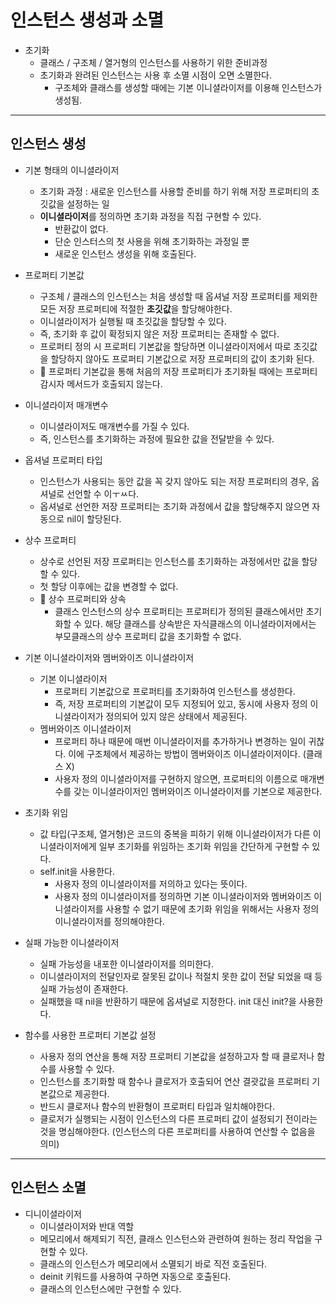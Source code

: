 # 인스턴스 생성과 소멸
- 초기화
    - 클래스 / 구조체 / 열거형의 인스턴스를 사용하기 위한 준비과정
    - 초기화과 완려된 인스턴스는 사용 후 소멸 시점이 오면 소멸한다.
        - 구조체와 클래스를 생성할 때에는 기본 이니셜라이저를 이용해 인스턴스가 생성됨.

---
    
## 인스턴스 생성
- 기본 형태의 이니셜라이저
    - 초기화 과정 : 새로운 인스턴스를 사용할 준비를 하기 위해 저장 프로퍼티의 초깃값을 설정하는 일
    - **이니셜라이저**를 정의하면 초기화 과정을 직접 구현할 수 있다.
        - 반환값이 없다.
        - 단순 인스터스의 첫 사용을 위해 초기화하는 과정일 뿐
        - 새로운 인스턴스 생성을 위해 호출된다.

- 프로퍼티 기본값
    - 구조체 / 클래스의 인스턴스는 처음 생성할 때 옵셔널 저장 프로퍼티를 제외한 모든 저장 프로퍼티에 적절한 **초깃값**을 할당해야한다.
    - 이니셜라이저가 실행될 때 초깃값을 할당할 수 있다.
    - 즉, 초기화 후 값이 확정되지 않은 저장 프로퍼티는 존재할 수 없다.
    - 프로퍼티 정의 시 프로퍼티 기본값을 할당하면 이니셜라이저에서 따로 초깃값을 할당하지 않아도 프로퍼티 기본값으로 저장 프로퍼티의 값이 초기화 된다.
    - 📌 프로퍼티 기본값을 통해 처음의 저장 프로퍼티가 초기화될 때에는 프로퍼티 감시자 메서드가 호출되지 않는다.

- 이니셜라이저 매개변수
    - 이니셜라이저도 매개변수를 가질 수 있다.
    - 즉, 인스턴스를 초기화하는 과정에 필요한 값을 전달받을 수 있다.

- 옵셔널 프로퍼티 타입
    - 인스턴스가 사용되는 동안 값을 꼭 갖지 않아도 되는 저장 프로퍼티의 경우, 옵셔널로 선언할 수 이ㅜㅆ다.
    - 옵셔널로 선언한 저장 프로퍼티는 초기화 과정에서 값을 할당해주지 않으면 자동으로 nil이 할당된다.

- 상수 프로퍼티
    - 상수로 선언된 저장 프로퍼티는 인스턴스를 초기화하는 과정에서만 값을 할당할 수 있다.
    - 첫 할당 이후에는 값을 변경할 수 없다.
    - 📌 상수 프로퍼티와 상속
        - 클래스 인스턴스의 상수 프로퍼티는 프로퍼티가 정의된 클래스에서만 초기화할 수 있다. 해당 클래스를 상속받은 자식클래스의 이니셜라이저에서는 부모클래스의 상수 프로퍼티 값을 초기화할 수 없다.

- 기본 이니셜라이저와 멤버와이즈 이니셜라이저
    - 기본 이니셜라이저
        - 프로퍼티 기본값으로 프로퍼티를 초기화하여 인스턴스를 생성한다. 
        - 즉, 저장 프로퍼티의 기본값이 모두 지정되어 있고, 동시에 사용자 정의 이니셜라이저가 정의되어 있지 않은 상태에서 제공된다.
    - 멤버와이즈 이니셜라이저
        - 프로퍼티 하나 때문에 매번 이니셜라이저를 추가하거나 변경하는 일이 귀찮다. 이에 구조체에서 제공하는 방법이 멤버와이즈 이니셜라이저이다. (클래스 X)
        - 사용자 정의 이니셜라이저를 구현하지 않으면, 프로퍼티의 이름으로 매개변수를 갖는 이니셜라이저인 멤버와이즈 이니셜라이저를 기본으로 제공한다.
        
- 초기화 위임
    - 값 타입(구조체, 열거형)은 코드의 중복을 피하기 위해 이니셜라이저가 다른 이니셜라이저에게 일부 초기화를 위임하는 초기화 위임을 간단하게 구현할 수 있다.
    - self.init을 사용한다.
        - 사용자 정의 이니셜라이저를 저의하고 있다는 뜻이다.
        - 사용자 정의 이니셜라이저를 정의하면 기본 이니셜라이저와 멤버와이즈 이니셜라이저를 사용할 수 없기 때문에 초기화 위임을 위해서는 사용자 정의 이니셜라이저를 정의해야한다.
        
- 실패 가능한 이니셜라이저
    - 실패 가능성을 내포한 이니셜라이저를 의미한다.
    - 이니셜라이저의 전달인자로 잘못된 값이나 적절치 못한 값이 전달 되었을 때 등 실패 가능성이 존재한다.
    - 실패했을 때 nil을 반환하기 때문에 옵셔널로 지정한다. init 대신 init?을 사용한다.
    
- 함수를 사용한 프로퍼티 기본값 설정
    - 사용자 정의 연산을 통해 저장 프로퍼티 기본값을 설정하고자 할 때 클로저나 함수를 사용할 수 있다.
    - 인스턴스를 초기화할 때 함수나 클로저가 호출되어 연산 결괏값을 프로퍼티 기본값으로 제공한다.
    - 반드시 클로저나 함수의 반환형이 프로퍼티 타입과 일치해야한다.
    - 클로저가 실행되는 시점이 인스턴스의 다른 프로퍼티 값이 설정되기 전이라는 것을 명심해야한다. (인스턴스의 다른 프로퍼티를 사용하여 연산할 수 없음을 의미)

---

## 인스턴스 소멸
- 디니이셜라이저
    - 이니셜라이저와 반대 역할
    - 메모리에서 해제되기 직전, 클래스 인스턴스와 관련하여 원하는 정리 작업을 구현할 수 있다.
    - 클래스의 인스턴스가 메모리에서 소멸되기 바로 직전 호출된다.
    - deinit 키워드를 사용하여 구하면 자동으로 호출된다.
    - 클래스의 인스턴스에만 구현할 수 있다.
    
